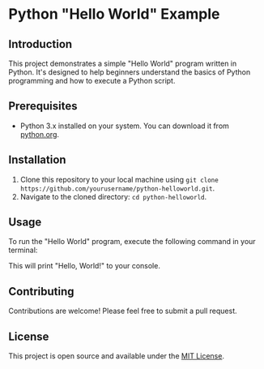# Python "Hello World" Example

## Introduction
This project demonstrates a simple "Hello World" program written in Python. It's designed to help beginners understand the basics of Python programming and how to execute a Python script.

## Prerequisites
- Python 3.x installed on your system. You can download it from [python.org](https://www.python.org/downloads/).

## Installation
1. Clone this repository to your local machine using `git clone https://github.com/yourusername/python-helloworld.git`.
2. Navigate to the cloned directory: `cd python-helloworld`.

## Usage
To run the "Hello World" program, execute the following command in your terminal:


This will print "Hello, World!" to your console.

## Contributing
Contributions are welcome! Please feel free to submit a pull request.

## License
This project is open source and available under the [MIT License](LICENSE).